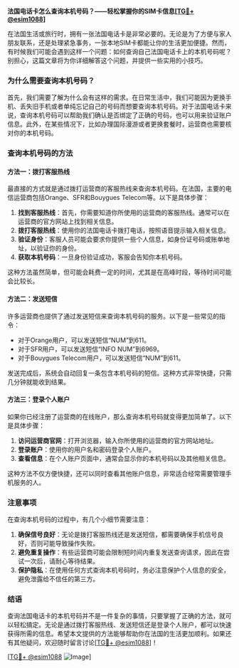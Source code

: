 **法国电话卡怎么查询本机号码？——轻松掌握你的SIM卡信息[[TG💪+ @esim1088](https://t.me/s/esim1088)]**

在法国生活或旅行时，拥有一张法国电话卡是非常必要的。无论是为了方便与家人朋友联系，还是处理紧急事务，一张本地SIM卡都能让你的生活更加便捷。然而，有时候我们可能会遇到这样一个问题：如何查询自己法国电话卡上的本机号码呢？别担心，这篇文章将为你详细解答这个问题，并提供一些实用的小技巧。

### 为什么需要查询本机号码？

首先，我们需要了解为什么会有这样的需求。在日常生活中，我们可能因为更换手机、丢失旧手机或者单纯忘记自己的号码而想要查询本机号码。对于法国电话卡来说，查询本机号码可以帮助我们确认是否绑定了正确的号码，也可以用来验证账户信息。此外，在某些情况下，比如办理国际漫游或者更换套餐时，运营商也需要核对你的本机号码。

### 查询本机号码的方法

#### 方法一：拨打客服热线
最直接的方式就是通过拨打运营商的客服热线来查询本机号码。在法国，主要的电信运营商包括Orange、SFR和Bouygues Telecom等。以下是具体步骤：

1. **找到客服热线**：首先，你需要知道你所使用的运营商的客服热线。通常可以在运营商的官方网站上找到相关信息。
2. **拨打客服热线**：使用你的法国电话卡拨打电话，按照语音提示输入相关信息。
3. **验证身份**：客服人员可能会要求你提供一些个人信息，如身份证号码或账单地址，以验证你的身份。
4. **获取本机号码**：一旦身份验证成功，客服会告知你本机号码。

这种方法虽然简单，但可能会耗费一定的时间，尤其是在高峰时段，等待时间可能会比较长。

#### 方法二：发送短信
许多运营商也提供了通过发送短信来查询本机号码的服务。以下是一些常见的指令：

- 对于Orange用户，可以发送短信“NUM”到611。
- 对于SFR用户，可以发送短信“INFO NUM”到6969。
- 对于Bouygues Telecom用户，可以发送短信“NUM”到611。

发送完成后，系统会自动回复一条包含本机号码的短信。这种方式非常快捷，只需几分钟就能收到结果。

#### 方法三：登录个人账户
如果你已经注册了运营商的在线账户，那么查询本机号码就变得更加简单了。以下是具体步骤：

1. **访问运营商官网**：打开浏览器，输入你所使用的运营商的官方网站地址。
2. **登录账户**：使用你的用户名和密码登录个人账户。
3. **查看信息**：在个人账户页面中，通常会显示你的本机号码以及其他相关信息。

这种方法不仅方便快捷，还可以同时查看其他账户信息，非常适合经常需要管理手机服务的人。

### 注意事项

在查询本机号码的过程中，有几个小细节需要注意：

1. **确保信号良好**：无论是拨打客服热线还是发送短信，都需要确保手机信号良好，否则可能导致操作失败。
2. **避免重复操作**：有些运营商可能会限制短时间内重复发送查询请求，因此在尝试一次后，请耐心等待结果。
3. **保护隐私**：在使用任何方式查询本机号码时，务必注意保护个人信息的安全，避免泄露给不信任的第三方。

### 结语

查询法国电话卡的本机号码并不是一件复杂的事情，只要掌握了正确的方法，就可以轻松搞定。无论是通过拨打客服热线、发送短信还是登录个人账户，都可以快速获得所需的信息。希望本文提供的方法能够帮助你在法国的生活更加顺利。如果还有其他疑问，欢迎随时留言讨论[[TG💪+ @esim1088](https://t.me/s/esim1088)]！

[[TG💪+ @esim1088](https://t.me/s/esim1088) ![Image](https://i.postimg.cc/4NQfJmqS/Snipaste-2025-05-13-00-14-12.png)]